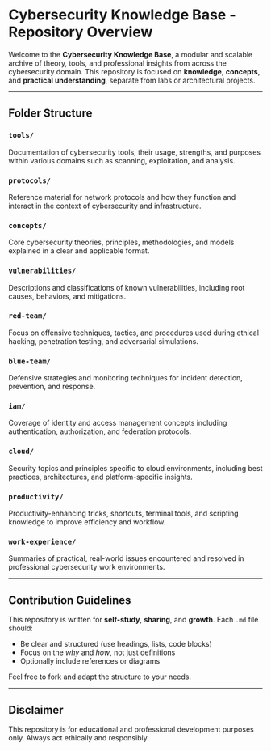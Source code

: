 # Cybersecurity Knowledge Base - Repository Overview

Welcome to the **Cybersecurity Knowledge Base**, a modular and scalable archive of theory, tools, and professional insights from across the cybersecurity domain. This repository is focused on **knowledge**, **concepts**, and **practical understanding**, separate from labs or architectural projects.

---

## Folder Structure

### `tools/`
Documentation of cybersecurity tools, their usage, strengths, and purposes within various domains such as scanning, exploitation, and analysis.

### `protocols/`
Reference material for network protocols and how they function and interact in the context of cybersecurity and infrastructure.

### `concepts/`
Core cybersecurity theories, principles, methodologies, and models explained in a clear and applicable format.

### `vulnerabilities/`
Descriptions and classifications of known vulnerabilities, including root causes, behaviors, and mitigations.

### `red-team/`
Focus on offensive techniques, tactics, and procedures used during ethical hacking, penetration testing, and adversarial simulations.

### `blue-team/`
Defensive strategies and monitoring techniques for incident detection, prevention, and response.

### `iam/`
Coverage of identity and access management concepts including authentication, authorization, and federation protocols.

### `cloud/`
Security topics and principles specific to cloud environments, including best practices, architectures, and platform-specific insights.

### `productivity/`
Productivity-enhancing tricks, shortcuts, terminal tools, and scripting knowledge to improve efficiency and workflow.

### `work-experience/`
Summaries of practical, real-world issues encountered and resolved in professional cybersecurity work environments.

---

## Contribution Guidelines
This repository is written for **self-study**, **sharing**, and **growth**. Each `.md` file should:
- Be clear and structured (use headings, lists, code blocks)
- Focus on the *why* and *how*, not just definitions
- Optionally include references or diagrams

Feel free to fork and adapt the structure to your needs.

---

## Disclaimer
This repository is for educational and professional development purposes only. Always act ethically and responsibly.

